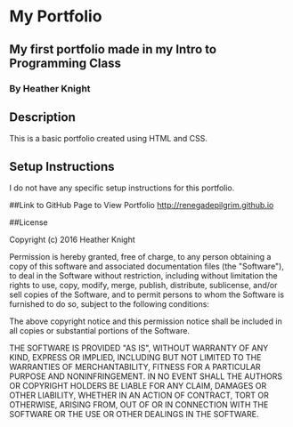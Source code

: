# My Portfolio

## My first portfolio made in my Intro to Programming Class

### By Heather Knight

## Description
  This is a basic portfolio created using HTML and CSS.
  
## Setup Instructions
  I do not have any specific setup instructions for this portfolio.
  
##Link to GitHub Page to View Portfolio
http://renegadepilgrim.github.io

##License

Copyright (c) 2016 Heather Knight

Permission is hereby granted, free of charge, to any person obtaining a copy of this software and associated documentation files (the "Software"), to deal in the Software without restriction, including without limitation the rights to use, copy, modify, merge, publish, distribute, sublicense, and/or sell copies of the Software, and to permit persons to whom the Software is furnished to do so, subject to the following conditions:

The above copyright notice and this permission notice shall be included in all copies or substantial portions of the Software.

THE SOFTWARE IS PROVIDED "AS IS", WITHOUT WARRANTY OF ANY KIND, EXPRESS OR IMPLIED, INCLUDING BUT NOT LIMITED TO THE WARRANTIES OF MERCHANTABILITY, FITNESS FOR A PARTICULAR PURPOSE AND NONINFRINGEMENT. IN NO EVENT SHALL THE AUTHORS OR COPYRIGHT HOLDERS BE LIABLE FOR ANY CLAIM, DAMAGES OR OTHER LIABILITY, WHETHER IN AN ACTION OF CONTRACT, TORT OR OTHERWISE, ARISING FROM, OUT OF OR IN CONNECTION WITH THE SOFTWARE OR THE USE OR OTHER DEALINGS IN THE SOFTWARE.
